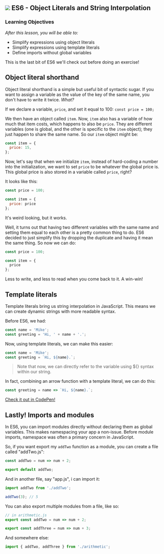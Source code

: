 ## ![](https://ga-dash.s3.amazonaws.com/production/assets/logo-9f88ae6c9c3871690e33280fcf557f33.png) ES6 - Object Literals and String Interpolation

### Learning Objectives

*After this lesson, you will be able to:*
- Simplify expressions using object literals
- Simplify expressions using template literals
- Define imports without global variables

This is the last bit of ES6 we'll check out before doing an exercise!

## Object literal shorthand

Object literal shorthand is a simple but useful bit of syntactic sugar. If you want to assign a variable as the value of the key of the same name, you don't have to write it twice. _What?_

If we declare a variable, `price`, and set it equal to 100: `const price = 100;`

We then have an object called `item`. Now, `item` also has a variable of how much that item costs, which happens to also be `price`. They are different variables (one is global, and the other is specific to the `item` object); they just happen to share the same name. So our `item` object might be:
```javascript
const item = {
  price: 15,
};
```
Now, let's say that when we initialize `item`, instead of hard-coding a number into the initialization, we want to set `price` to be whatever the global price is. This global price is also stored in a variable called `price`, right?

It looks like this:

```javascript
const price = 100;

const item = {
  price: price
};
```

It's weird looking, but it works.

Well, it turns out that having two different variables with the same name and setting them equal to each other is a pretty common thing to do. ES6 decided to just simplify this by dropping the duplicate and having it mean the same thing. So now we can do:

```javascript
const price = 100;

const item = {
  price
};
```

Less to write, and less to read when you come back to it. A win-win!


## Template literals

Template literals bring us string interpolation in JavaScript. This means we can create dynamic strings with more readable syntax.

Before ES6, we had:

```javascript
const name = 'Mike';
const greeting = 'Hi, ' + name + '.';
```

Now, using template literals, we can make this easier:

```javascript
const name = 'Mike';
const greeting = `Hi, ${name}.`;
```
> Note that now, we can directly refer to the variable using ${} syntax within our string.

In fact, combining an arrow function with a template literal, we can do this:

```javascript
const greeting = name => `Hi, ${name}.`;
```

[Check it out in CodePen!](https://codepen.io/SuperTernary/pen/eRQeOR?editors=001)

## Lastly! Imports and modules

In ES6, you can import modules directly without declaring them as global variables. This makes namespacing your app a non-issue. Before module imports, namespace was often a primary concern in JavaScript.

So, if you want export my `addTwo` function as a module, you can create a file called "addTwo.js":

```javascript
const addTwo = num => num + 2;

export default addTwo;
```

And in another file, say "app.js", i can import it:

```javascript
import addTwo from './addTwo';

addTwo(3); // 5
```

You can also export multiple modules from a file, like so:

```javascript
// in arithmetic.js
export const addTwo = num => num + 2;

export const addThree = num => num + 3;
```

And somewhere else:

```javascript
import { addTwo, addThree } from './arithmetic';
```
